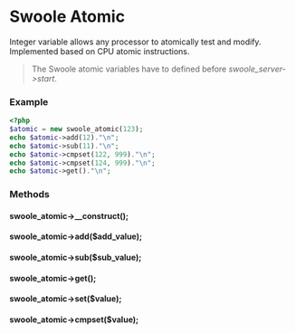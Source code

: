 # Swoole Atomic

Integer variable allows any processor to atomically test and modify. Implemented based on CPU atomic instructions. 

> The Swoole atomic variables have to defined before *swoole_server->start*.

### Example

``` php
<?php
$atomic = new swoole_atomic(123);
echo $atomic->add(12)."\n";
echo $atomic->sub(11)."\n";
echo $atomic->cmpset(122, 999)."\n";
echo $atomic->cmpset(124, 999)."\n";
echo $atomic->get()."\n";
```

### Methods

#### swoole_atomic->__construct();

#### swoole_atomic->add($add_value);

#### swoole_atomic->sub($sub_value);

#### swoole_atomic->get();

#### swoole_atomic->set($value);

#### swoole_atomic->cmpset($value);